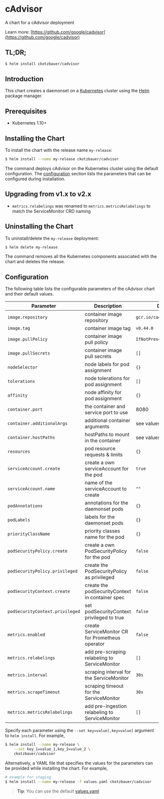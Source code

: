 # cAdvisor

A chart for a cAdvisor deployment

Learn more: [https://github.com/google/cadvisor](https://github.com/google/cadvisor)

## TL;DR;

```bash
$ helm install ckotzbauer/cadvisor
```

## Introduction

This chart creates a daemonset on a [Kubernetes](http://kubernetes.io) cluster using the [Helm](https://helm.sh) package manager.

## Prerequisites

- Kubernetes 1.10+

## Installing the Chart

To install the chart with the release name `my-release`:

```bash
$ helm install --name my-release ckotzbauer/cadvisor
```

The command deploys cAdvisor on the Kubernetes cluster using the default configuration. The [configuration](#configuration) section lists the parameters that can be configured during installation.

## Upgrading from v1.x to v2.x

- `metrics.relabelings` was renamed to `metrics.metricsRelabelings` to match the ServiceMonitor CRD naming

## Uninstalling the Chart

To uninstall/delete the `my-release` deployment:

```bash
$ helm delete my-release
```
The command removes all the Kubernetes components associated with the chart and deletes the release.

## Configuration

The following table lists the configurable parameters of the cAdvisor chart and their default values.

| Parameter                      | Description                                      | Default                    |
| ------------------------------ | ------------------------------------------------ | -------------------------- |
| `image.repository`             | container image repository                       | `gcr.io/cadvisor/cadvisor` |
| `image.tag`                    | container image tag                              | `v0.44.0`                  |
| `image.pullPolicy`             | container image pull policy                      | `IfNotPresent`             |
| `image.pullSecrets`            | container image pull secrets                     | `[]`                       |
| `nodeSelector`                 | node labels for pod assignment                   | `{}`                       |
| `tolerations`                  | node tolerations for pod assignment              | `[]`                       |
| `affinity`                     | node affinity for pod assignment                 | `{}`                       |
| `container.port`               | the container and service port to use            | 8080                       |
| `container.additionalArgs`     | additional container arguments                   | see values.yaml            |
| `container.hostPaths`          | hostPaths to mount in the container              | see values.yaml            |
| `resources`                    | pod resource requests & limits                   | `{}`                       |
| `serviceAccount.create`        | create a own serviceAccount for the pod          | `true`                     |
| `serviceAccount.name`          | name of the serviceAccount to create             | `""`                       |
| `podAnnotations`               | annotations for the daemonset pods               | `{}`                       |
| `podLabels`                    | labels for the daemonset pods                    | `{}`                       |
| `priorityClassName`            | priority classes name for the pod                | `{}`                       |
| `podSecurityPolicy.create`     | create a own PodSecurityPolicy for the pod       | `false`                    |
| `podSecurityPolicy.privileged` | create the PodSecurityPolicy as privileged       | `false`                    |
| `podSecurityContext.create`    | create the podSecurityContext in container spec  | `false`                    |
| `podSecurityContext.privileged`| set podSecurityContext privileged to true        | `false`                    |
| `metrics.enabled`              | create ServiceMonitor CR for Prometheus operator | `false`                    |
| `metrics.relabelings`          | add pre-scraping relabeling to ServiceMonitor    | `[]`                       |
| `metrics.interval`             | scraping interval for the ServiceMonitor         | `30s`                      |
| `metrics.scrapeTimeout`        | scraping timeout for the ServiceMonitor          | `30s`                      |
| `metrics.metricsRelabelings`   | add pre-ingestion relabeling to ServiceMonitor   | `[]`                       |

Specify each parameter using the `--set key=value[,key=value]` argument to `helm install`. For example,

```bash
$ helm install --name my-release \
    --set key_1=value_1,key_2=value_2 \
    ckotzbauer/cadvisor
```

Alternatively, a YAML file that specifies the values for the parameters can be provided while installing the chart. For example,

```bash
# example for staging
$ helm install --name my-release -f values.yaml ckotzbauer/cadvisor
```

> **Tip**: You can use the default [values.yaml](values.yaml)
